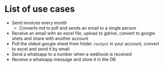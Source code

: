 # List of use cases

- Send invoices every month
    - Converts md to pdf and sends an email to a single person
- Receive an email with an excel file, upload to gdrive, convert to google shets and share with another account
- Pull the oldest google sheet from folder `/output` in your account, convert to excel and send it by email 
- Send a whatsapp to a number when a webhook is received
- Receive a whatsapp message and store it in the DB
